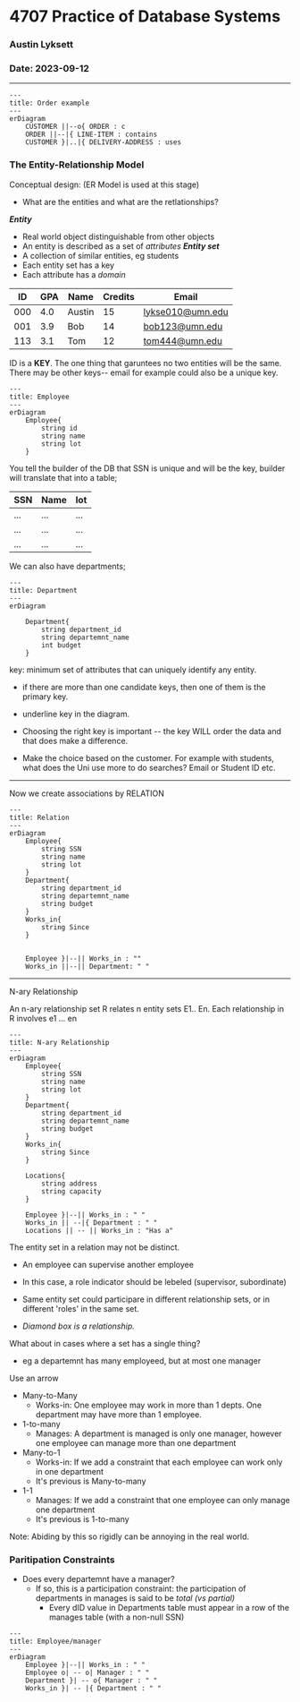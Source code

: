 # 4707 Practice of Database Systems
### Austin Lyksett
### Date: 2023-09-12

---


```mermaid
---
title: Order example
---
erDiagram
    CUSTOMER ||--o{ ORDER : c
    ORDER ||--|{ LINE-ITEM : contains
    CUSTOMER }|..|{ DELIVERY-ADDRESS : uses
```


### The Entity-Relationship Model

Conceptual design: (ER Model is used at this stage)
- What are the entities and what are the retlationships?

***Entity***
- Real world object distinguishable from other objects
- An entity is described as a set of *attributes* 
***Entity set***
- A collection of similar entities, eg students
- Each entity set has a key
- Each attribute has a *domain*

| ID  | GPA | Name   | Credits | Email            |
| --- | --- | ------ | ------- | ---------------- |
| 000 | 4.0 | Austin | 15      | lykse010@umn.edu |
| 001 | 3.9 | Bob    | 14      | bob123@umn.edu   |
| 113 | 3.1 | Tom    | 12      | tom444@umn.edu   |


ID is a **KEY**. The one thing that garuntees no two entities will be the same. There may be other keys-- email for example could also be a unique key.

```mermaid
---
title: Employee
---
erDiagram
    Employee{
        string id
        string name
        string lot
    }
```

You tell the builder of the DB that SSN is unique and will be the key, builder will translate that into a table;

| SSN | Name | lot |
| --- | ---- | --- |
| ... | ...  | ... |
| ... | ...  | ... |
| ... | ...  | ... |

We can also have departments;

```mermaid
---
title: Department
---
erDiagram

    Department{
        string department_id
        string departemnt_name
        int budget
    }
```



key: minimum set of attributes that can uniquely identify any entity.
* if there are more than one candidate keys, then one of them is the primary key.

* underline key in the diagram.

- Choosing the right key is important -- the key WILL order the data and that does make a difference.


- Make the choice based on the customer. For example with students, what does the Uni use more to do searches? Email or Student ID etc.

---

Now we create associations by RELATION

```mermaid
---
title: Relation
---
erDiagram 
    Employee{
        string SSN
        string name
        string lot
    }
    Department{
        string department_id
        string departemnt_name
        string budget
    }
    Works_in{
        string Since
    }


    Employee }|--|| Works_in : ""
    Works_in ||--|| Department: " "

```


---

N-ary Relationship

An n-ary relationship set R relates n entity sets E1.. En. Each relationship in R involves e1 ... en



```mermaid
---
title: N-ary Relationship
---
erDiagram
    Employee{
        string SSN
        string name
        string lot
    }
    Department{
        string department_id
        string departemnt_name
        string budget
    }
    Works_in{
        string Since
    }

    Locations{
        string address
        string capacity
    }

    Employee }|--|| Works_in : " "
    Works_in || --|{ Department : " "
    Locations || -- || Works_in : "Has a"

```




The entity set in a relation may not be distinct.
- An employee can supervise another employee
- In this case, a role indicator should be lebeled (supervisor, subordinate)
- Same entity set could participare in different relationship sets, or in different 'roles' in the same set.


- *Diamond box is a relationship.*

What about in cases where a set has a single thing?
- eg a departemnt has many employeed, but at most one manager

Use an arrow

- Many-to-Many
  - Works-in: One employee may work in more than 1 depts. One department may have more than 1 employee.
- 1-to-many
  - Manages: A department is managed is only one manager, however one employee can manage more than one department
- Many-to-1
  - Works-in: If we add a constraint that each employee can work only in one department
  - It's previous is Many-to-many
- 1-1
  - Manages: If we add a constraint that one employee can only manage one department
  - It's previous is 1-to-many


Note: Abiding by this so rigidly can be annoying in the real world.

### Paritipation Constraints

- Does every departemnt have a manager?
  - If so, this is a participation constraint: the participation of departments in manages is said to be *total (vs partial)*
    - Every dID value in Departments table must appear in a row of the manages table (with a non-null SSN)


```mermaid
---
title: Employee/manager
---
erDiagram 
    Employee }|--|| Works_in : " "
    Employee o| -- o| Manager : " "
    Department }| -- o{ Manager : " "
    Works_in }| -- |{ Department : " " 
```

